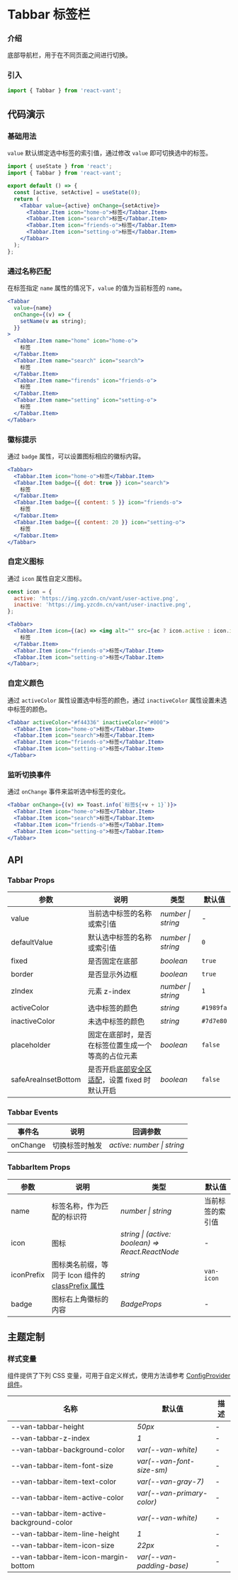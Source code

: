 # Tabbar 标签栏

### 介绍

底部导航栏，用于在不同页面之间进行切换。

### 引入

```js
import { Tabbar } from 'react-vant';
```

## 代码演示

### 基础用法

`value` 默认绑定选中标签的索引值，通过修改 `value` 即可切换选中的标签。

```jsx
import { useState } from 'react';
import { Tabbar } from 'react-vant';

export default () => {
  const [active, setActive] = useState(0);
  return (
    <Tabbar value={active} onChange={setActive}>
      <Tabbar.Item icon="home-o">标签</Tabbar.Item>
      <Tabbar.Item icon="search">标签</Tabbar.Item>
      <Tabbar.Item icon="friends-o">标签</Tabbar.Item>
      <Tabbar.Item icon="setting-o">标签</Tabbar.Item>
    </Tabbar>
  );
};
```

### 通过名称匹配

在标签指定 `name` 属性的情况下，`value` 的值为当前标签的 `name`。

```jsx
<Tabbar
  value={name}
  onChange={(v) => {
    setName(v as string);
  }}
>
  <Tabbar.Item name="home" icon="home-o">
    标签
  </Tabbar.Item>
  <Tabbar.Item name="search" icon="search">
    标签
  </Tabbar.Item>
  <Tabbar.Item name="firends" icon="friends-o">
    标签
  </Tabbar.Item>
  <Tabbar.Item name="setting" icon="setting-o">
    标签
  </Tabbar.Item>
</Tabbar>
```

### 徽标提示

通过 `badge` 属性，可以设置图标相应的徽标内容。

```jsx
<Tabbar>
  <Tabbar.Item icon="home-o">标签</Tabbar.Item>
  <Tabbar.Item badge={{ dot: true }} icon="search">
    标签
  </Tabbar.Item>
  <Tabbar.Item badge={{ content: 5 }} icon="friends-o">
    标签
  </Tabbar.Item>
  <Tabbar.Item badge={{ content: 20 }} icon="setting-o">
    标签
  </Tabbar.Item>
</Tabbar>
```

### 自定义图标

通过 `icon` 属性自定义图标。

```jsx
const icon = {
  active: 'https://img.yzcdn.cn/vant/user-active.png',
  inactive: 'https://img.yzcdn.cn/vant/user-inactive.png',
};

<Tabbar>
  <Tabbar.Item icon={(ac) => <img alt="" src={ac ? icon.active : icon.inactive} />}>
    标签
  </Tabbar.Item>
  <Tabbar.Item icon="friends-o">标签</Tabbar.Item>
  <Tabbar.Item icon="setting-o">标签</Tabbar.Item>
</Tabbar>;
```

### 自定义颜色

通过 `activeColor` 属性设置选中标签的颜色，通过 `inactiveColor` 属性设置未选中标签的颜色。

```jsx
<Tabbar activeColor="#f44336" inactiveColor="#000">
  <Tabbar.Item icon="home-o">标签</Tabbar.Item>
  <Tabbar.Item icon="search">标签</Tabbar.Item>
  <Tabbar.Item icon="friends-o">标签</Tabbar.Item>
  <Tabbar.Item icon="setting-o">标签</Tabbar.Item>
</Tabbar>
```

### 监听切换事件

通过 `onChange` 事件来监听选中标签的变化。

```jsx
<Tabbar onChange={(v) => Toast.info(`标签${+v + 1}`)}>
  <Tabbar.Item icon="home-o">标签</Tabbar.Item>
  <Tabbar.Item icon="search">标签</Tabbar.Item>
  <Tabbar.Item icon="friends-o">标签</Tabbar.Item>
  <Tabbar.Item icon="setting-o">标签</Tabbar.Item>
</Tabbar>
```

## API

### Tabbar Props

| 参数 | 说明 | 类型 | 默认值 |
| --- | --- | --- | --- |
| value | 当前选中标签的名称或索引值 | _number \| string_ | - |
| defaultValue | 默认选中标签的名称或索引值 | _number \| string_ | `0` |
| fixed | 是否固定在底部 | _boolean_ | `true` |
| border | 是否显示外边框 | _boolean_ | `true` |
| zIndex | 元素 z-index | _number \| string_ | `1` |
| activeColor | 选中标签的颜色 | _string_ | `#1989fa` |
| inactiveColor | 未选中标签的颜色 | _string_ | `#7d7e80` |
| placeholder | 固定在底部时，是否在标签位置生成一个等高的占位元素 | _boolean_ | `false` |
| safeAreaInsetBottom | 是否开启[底部安全区适配](#/zh-CN/advanced-usage#di-bu-an-quan-qu-gua-pei)，设置 fixed 时默认开启 | _boolean_ | `false` |

### Tabbar Events

| 事件名   | 说明           | 回调参数                   |
| -------- | -------------- | -------------------------- |
| onChange | 切换标签时触发 | _active: number \| string_ |

### TabbarItem Props

| 参数 | 说明 | 类型 | 默认值 |
| --- | --- | --- | --- |
| name | 标签名称，作为匹配的标识符 | _number \| string_ | 当前标签的索引值 |
| icon | 图标 | _string \| (active: boolean) => React.ReactNode_ | - |
| iconPrefix | 图标类名前缀，等同于 Icon 组件的 [classPrefix 属性](#/zh-CN/icon#props) | _string_ | `van-icon` |
| badge | 图标右上角徽标的内容 | _BadgeProps_ | - |

## 主题定制

### 样式变量

组件提供了下列 CSS 变量，可用于自定义样式，使用方法请参考 [ConfigProvider 组件](#/zh-CN/config-provider)。

| 名称                                      | 默认值                     | 描述 |
| ----------------------------------------- | -------------------------- | ---- |
| --van-tabbar-height                       | _50px_                     | -    |
| --van-tabbar-z-index                      | _1_                        | -    |
| --van-tabbar-background-color             | _var(--van-white)_         | -    |
| --van-tabbar-item-font-size               | _var(--van-font-size-sm)_  | -    |
| --van-tabbar-item-text-color              | _var(--van-gray-7)_        | -    |
| --van-tabbar-item-active-color            | _var(--van-primary-color)_ | -    |
| --van-tabbar-item-active-background-color | _var(--van-white)_         | -    |
| --van-tabbar-item-line-height             | _1_                        | -    |
| --van-tabbar-item-icon-size               | _22px_                     | -    |
| --van-tabbar-item-icon-margin-bottom      | _var(--van-padding-base)_  | -    |
